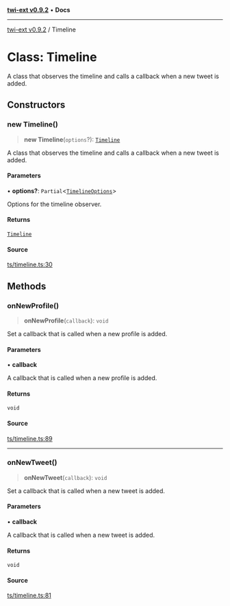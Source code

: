 [**twi-ext v0.9.2**](../README.md) • **Docs**

***

[twi-ext v0.9.2](../README.md) / Timeline

# Class: Timeline

A class that observes the timeline and calls a callback when a new tweet is added.

## Constructors

### new Timeline()

> **new Timeline**(`options`?): [`Timeline`](Timeline.md)

A class that observes the timeline and calls a callback when a new tweet is added.

#### Parameters

• **options?**: `Partial`\<[`TimelineOptions`](../interfaces/TimelineOptions.md)\>

Options for the timeline observer.

#### Returns

[`Timeline`](Timeline.md)

#### Source

[ts/timeline.ts:30](https://github.com/Robot-Inventor/twi-ext/blob/7d3032cc9287a7adfe902ae2da1b1157372f640c/src/ts/timeline.ts#L30)

## Methods

### onNewProfile()

> **onNewProfile**(`callback`): `void`

Set a callback that is called when a new profile is added.

#### Parameters

• **callback**

A callback that is called when a new profile is added.

#### Returns

`void`

#### Source

[ts/timeline.ts:89](https://github.com/Robot-Inventor/twi-ext/blob/7d3032cc9287a7adfe902ae2da1b1157372f640c/src/ts/timeline.ts#L89)

***

### onNewTweet()

> **onNewTweet**(`callback`): `void`

Set a callback that is called when a new tweet is added.

#### Parameters

• **callback**

A callback that is called when a new tweet is added.

#### Returns

`void`

#### Source

[ts/timeline.ts:81](https://github.com/Robot-Inventor/twi-ext/blob/7d3032cc9287a7adfe902ae2da1b1157372f640c/src/ts/timeline.ts#L81)
